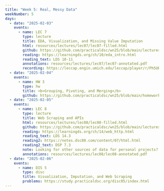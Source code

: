 ```yaml
---
title: "Week 5: Real, Messy Data"
weekNumber: 5
days:
  - date: "2025-02-03"
    events:
      - name: LEC 7
        type: lecture
        title: EDA, Visualization, and Missing Value Imputation
        html: resources/lectures/lec07/lec07-filled.html
        github: https://github.com/practicaldsc/wn25/blob/main/lectures/lec07/
        reading: https://learningds.org/ch/10/eda_intro.html
        reading_text: LDS 10-11
        annotations: resources/lectures/lec07/lec07-annotated.pdf
        recording: https://leccap.engin.umich.edu/leccap/player/r/Ph5UR6
  - date: "2025-02-04"
    events:
      - name: HW 3
        type: hw
        title: <b>Grouping, Pivoting, and Merging</b>
        github: https://github.com/practicaldsc/wn25/blob/main/homeworks/hw03/hw03.ipynb
  - date: "2025-02-05"
    events:
      - name: LEC 8
        type: lecture
        title: Web Scraping and APIs
        html: resources/lectures/lec08/lec08-filled.html
        github: https://github.com/practicaldsc/wn25/blob/main/lectures/lec08/
        reading: https://learningds.org/ch/14/web_http.html
        reading_text: LDS 14.3
        reading2: https://notes.dsc80.com/content/07/html.html
        reading2_text: DSP 7.3
        note: Looking for other sources of data for personal projects? Check out our <a href="resources#finding-datasets">Resources</a> page.
        annotations: resources/lectures/lec08/lec08-annotated.pdf
  - date: "2025-02-06"
    events:
      - name: DIS 5
        type: disc
        title: Visualization, Imputation, and Web Scraping
        problems: https://study.practicaldsc.org/disc05/index.html
---
```

